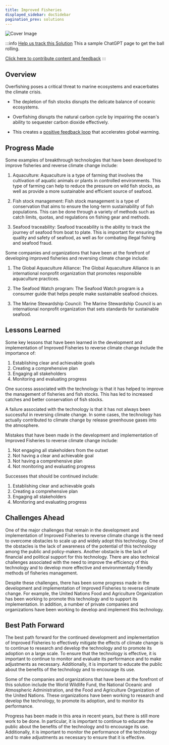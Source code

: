 ```yaml
---
title: Improved Fisheries
displayed_sidebar: docSidebar
pagination_prev: solutions
---
```


![Cover Image](../static/img/improved-fisheries.jpg)

:::info [Help us track this Solution](contribute)
This a sample ChatGPT page to get the ball rolling.

[Click here to contribute content and feedback](contribute)
:::

## Overview

Overfishing poses a critical threat to marine ecosystems and exacerbates the climate crisis.

- The depletion of fish stocks disrupts the delicate balance of oceanic ecosystems.

- Overfishing disrupts the natural carbon cycle by impairing the ocean's ability to sequester carbon dioxide effectively. 

- This creates a [positive feedback loop](../glossary#positive-feedback-loop) that accelerates global warming.

## Progress Made

Some examples of breakthrough technologies that have been developed to improve fisheries and reverse climate change include:

1. Aquaculture: Aquaculture is a type of farming that involves the cultivation of aquatic animals or plants in controlled environments. This type of farming can help to reduce the pressure on wild fish stocks, as well as provide a more sustainable and efficient source of seafood.

2. Fish stock management: Fish stock management is a type of conservation that aims to ensure the long-term sustainability of fish populations. This can be done through a variety of methods such as catch limits, quotas, and regulations on fishing gear and methods.

3. Seafood traceability: Seafood traceability is the ability to track the journey of seafood from boat to plate. This is important for ensuring the quality and safety of seafood, as well as for combating illegal fishing and seafood fraud.

Some companies and organizations that have been at the forefront of developing improved fisheries and reversing climate change include:

1. The Global Aquaculture Alliance: The Global Aquaculture Alliance is an international nonprofit organization that promotes responsible aquaculture practices.

2. The Seafood Watch program: The Seafood Watch program is a consumer guide that helps people make sustainable seafood choices.

3. The Marine Stewardship Council: The Marine Stewardship Council is an international nonprofit organization that sets standards for sustainable seafood.

## Lessons Learned

Some key lessons that have been learned in the development and implementation of Improved Fisheries to reverse climate change include the importance of:

1. Establishing clear and achievable goals
2. Creating a comprehensive plan
3. Engaging all stakeholders
4. Monitoring and evaluating progress

One success associated with the technology is that it has helped to improve the management of fisheries and fish stocks. This has led to increased catches and better conservation of fish stocks.

A failure associated with the technology is that it has not always been successful in reversing climate change. In some cases, the technology has actually contributed to climate change by release greenhouse gases into the atmosphere.

Mistakes that have been made in the development and implementation of Improved Fisheries to reverse climate change include:

1. Not engaging all stakeholders from the outset
2. Not having a clear and achievable goal
3. Not having a comprehensive plan
4. Not monitoring and evaluating progress

Successes that should be continued include:

1. Establishing clear and achievable goals
2. Creating a comprehensive plan
3. Engaging all stakeholders
4. Monitoring and evaluating progress

## Challenges Ahead

One of the major challenges that remain in the development and implementation of Improved Fisheries to reverse climate change is the need to overcome obstacles to scale up and widely adopt this technology. One of the obstacles is the lack of awareness of the potential of this technology among the public and policy-makers. Another obstacle is the lack of financial and political support for this technology. There are also technical challenges associated with the need to improve the efficiency of this technology and to develop more effective and environmentally friendly methods of fisheries management.

Despite these challenges, there has been some progress made in the development and implementation of Improved Fisheries to reverse climate change. For example, the United Nations Food and Agriculture Organization has been working to promote this technology and to support its implementation. In addition, a number of private companies and organizations have been working to develop and implement this technology.

## Best Path Forward

The best path forward for the continued development and implementation of Improved Fisheries to effectively mitigate the effects of climate change is to continue to research and develop the technology and to promote its adoption on a large scale. To ensure that the technology is effective, it is important to continue to monitor and evaluate its performance and to make adjustments as necessary. Additionally, it is important to educate the public about the benefits of the technology and to encourage its use.

Some of the companies and organizations that have been at the forefront of this solution include the World Wildlife Fund, the National Oceanic and Atmospheric Administration, and the Food and Agriculture Organization of the United Nations. These organizations have been working to research and develop the technology, to promote its adoption, and to monitor its performance.

Progress has been made in this area in recent years, but there is still more work to be done. In particular, it is important to continue to educate the public about the benefits of the technology and to encourage its use. Additionally, it is important to monitor the performance of the technology and to make adjustments as necessary to ensure that it is effective.
